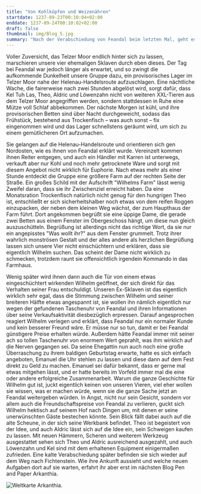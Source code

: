 ```yaml
---
title: "Von Kohlköpfen und Weizenähren"
startdate: 1237-09-23T00:10:04+02:00
enddate: 1237-09-24T00:10:02+02:00
draft: false
thumbnail: img/Blog_5.jpg
summary: "Nach der Verabschiedung von Feandal beim letzten Mal, geht es für unsere Vier diesmal raus aus dem Telzer Moor und in Richtung Fichtenstein. Auf dem Weg dorthin steht aber noch ein kleiner Abstecher bei Wilhelm und seiner reizenden Gattin an. Wie dieses Wiedersehen verläuft und wie unsere ehemaligen Sklaven ihre Sozialkompetenz einsetzen, um an neuen Loot zu kommen, erfahrt ihr hier:"
---
```


Voller Zuversicht, das Telzer Moor endlich hinter sich zu lassen, marschieren unsere vier ehemaligen Sklaven durch eben dieses. Der Tag bei Feandal war jedoch länger als erwartet, und so zwingt die aufkommende Dunkelheit unsere Gruppe dazu, ein provisorisches Lager im Telzer Moor nahe der Helenau-Handelsroute aufzuschlagen. Eine nächtliche Wache, die fairerweise nach zwei Stunden abgelöst wird, sorgt dafür, dass Kel Tuh Las, Theo, Aldric und Löwenzahn nicht von weiteren XXL-Tieren aus dem Telzer Moor angegriffen werden, sondern stattdessen in Ruhe eine Mütze voll Schlaf abbekommen. Der nächste Morgen ist kühl, und ihre provisorischen Betten sind über Nacht durchgeweicht, sodass das Frühstück, bestehend aus Trockenfisch – was auch sonst – fix eingenommen wird und das Lager schnellstens geräumt wird, um sich zu einem gemütlicheren Ort aufzumachen.

Sie gelangen auf die Helenau-Handelsroute und orientieren sich gen Nordosten, wie es ihnen von Feandal erklärt wurde. Vereinzelt kommen ihnen Reiter entgegen, und auch ein Händler mit Karren ist unterwegs, verkauft aber nur Kohl und noch mehr getrocknete Ware und sorgt mit diesem Angebot nicht wirklich für Euphorie. Nach etwas mehr als einer Stunde entdeckt die Gruppe eine größere Farm auf der rechten Seite der Straße. Ein großes Schild mit der Aufschrift "Wilhelms Farm" lässt wenig Zweifel daran, dass sie ihr Zwischenziel erreicht haben. Da eine Monatsration Trockenfisch natürlich nicht genug für den hungrigen Theo ist, entschließt er sich sicherheitshalber noch etwas von dem reifen Roggen einzupacken, der neben dem kleinen Weg wächst, der zum Haupthaus der Farm führt. Dort angekommen begrüßt sie eine üppige Dame, die gerade zwei Betten aus einem Fenster im Obergeschoss hängt, um diese nun gleich auszuschütteln. Begrüßung ist allerdings nicht das richtige Wort, da sie nur ein angepisstes "Was wollt ihr?" aus dem Fenster grummelt. Trotz ihrer wahrlich monströsen Gestalt und der alles andere als herzlichen Begrüßung lassen sich unsere Vier nicht einschüchtern und erklären, dass sie eigentlich Wilhelm suchen. Das scheint der Dame nicht wirklich zu schmecken, trotzdem raunt sie offensichtlich irgendein Kommando in das Farmhaus.

Wenig später wird ihnen dann auch die Tür von einem etwas eingeschüchtert wirkenden Wilhelm geöffnet, der sich direkt für das Verhalten seiner Frau entschuldigt. Unseren Ex-Sklaven ist das eigentlich wirklich sehr egal, dass die Stimmung zwischen Wilhelm und seiner breiteren Hälfte etwas angespannt ist, sie wollen ihn nämlich eigentlich nur wegen der gefundenen Taschenuhr von Feandal und ihren Informationen über seine Verkaufsaktivität diesbezüglich erpressen. Darauf angesprochen reagiert Wilhelm verlegen und erklärt, dass Feandal nur ein normaler Kunde und kein besserer Freund wäre. Er müsse nur so tun, damit er bei Feandal günstigere Preise erhalten würde. Außerdem hätte Feandal immer mit seiner ach so tollen Taschenuhr von enormem Wert geprahlt, was ihm wirklich auf die Nerven gegangen sei. Da seine Ehegattin nun auch noch eine große Überraschung zu ihrem baldigen Geburtstag erwarte, hatte es sich einfach angeboten, Emanuel die Uhr stehlen zu lassen und diese dann auf dem Fest direkt zu Geld zu machen. Emanuel sei dafür bekannt, dass er gerne mal etwas mitgehen lässt, und er hatte bereits im Vorfeld immer mal die eine oder andere erfolgreiche Zusammenarbeit. Warum die ganze Geschichte für Wilhelm gut ist, juckt eigentlich keinen von unseren Vieren, viel eher wollen sie wissen, was er machen würde, wenn sie die ganze Sache jetzt an Feandal weitergeben würden. In Angst, nicht nur sein Gesicht, sondern vor allem auch die Freundschaftspreise von Feandal zu verlieren, guckt sich Wilhelm hektisch auf seinem Hof nach Dingen um, mit denen er seine unerwünschten Gäste bestechen könnte. Sein Blick fällt dabei auch auf die alte Scheune, in der sich seine Werkbank befindet. Theo ist begeistert von der Idee, und auch Aldric lässt sich auf die Idee ein, sein Schweigen kaufen zu lassen. Mit neuen Hämmern, Scheren und weiterem Werkzeug ausgestattet sehen sich Theo und Aldric ausreichend ausgezahlt, und auch Löwenzahn und Kel sind mit dem erhaltenen Equipment einigermaßen zufrieden. Eine kalte Verabschiedung später befinden sie sich wieder auf dem Weg nach Fichtenstein. Wie ihre Ankunft aussieht und welche neuen Aufgaben dort auf sie warten, erfahrt ihr aber erst im nächsten Blog Pen and Paper Arkanthia.

<div class="center">
  <img class="img-fluid" title="Weltkarte Arkanthia" alt="Weltkarte Arkanthia." src="./img/Arkanthia_Full_Map_Blog_5.jpg" />
</div>
